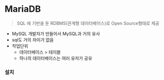 # MariaDB 
>SQL 에 기반을 둔 RDBMS(관계형 데이터베이스)로 Open Source형태로 제공
- MySQL 개발자가 만들어서 MySQL과 거의 유사
- sql도 거의 차이가 없음
- 작업단위 
    - 데이터베이스 > 테이블
    - 하나의 데이터베이스는 여러 유저가 공유

### 설치 
